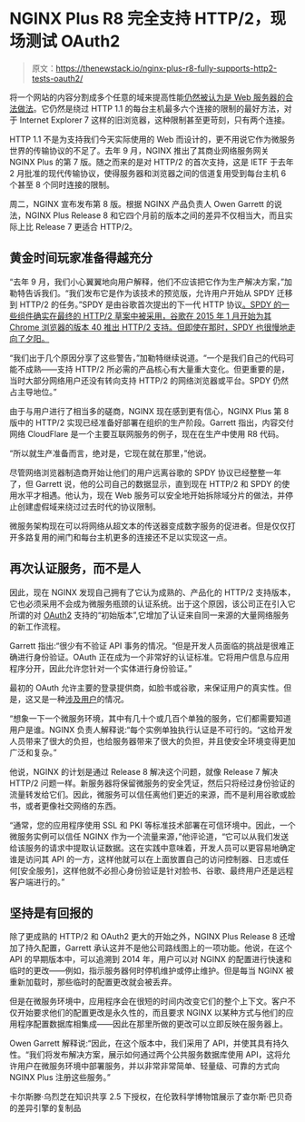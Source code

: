 # NGINX Plus R8 完全支持 HTTP/2，现场测试 OAuth2

> 原文：<https://thenewstack.io/nginx-plus-r8-fully-supports-http2-tests-oauth2/>

将一个网站的内容分割成多个任意的域来提高性能[仍然被认为是 Web 服务器的合法做法](http://chimera.labs.oreilly.com/books/1230000000545/ch11.html#HTTP11_MULTIPLE_CONNECTIONS)。它仍然是绕过 HTTP 1.1 的每台主机最多六个连接的限制的最好方法，对于 Internet Explorer 7 这样的旧浏览器，这种限制甚至更苛刻，只有两个连接。

HTTP 1.1 不是为支持我们今天实际使用的 Web 而设计的，更不用说它作为微服务世界的传输协议的不足了。去年 9 月，NGINX 推出了其商业网络服务网关 NGINX Plus 的第 7 版。随之而来的是对 HTTP/2 的首次支持，这是 IETF 于去年 2 月批准的现代传输协议，使得服务器和浏览器之间的信道复用受到每台主机 6 个甚至 8 个同时连接的限制。

周二，NGINX 宣布发布第 8 版。根据 NGINX 产品负责人 Owen Garrett 的说法，NGINX Plus Release 8 和它四个月前的版本之间的差异不仅相当大，而且实际上比 Release 7 更适合 HTTP/2。

## 黄金时间玩家准备得越充分

“去年 9 月，我们小心翼翼地向用户解释，他们不应该把它作为生产解决方案，”加勒特告诉我们。“我们发布它是作为该技术的预览版，允许用户开始从 SPDY 迁移到 HTTP/2 的任务。”SPDY 是由谷歌首次提出的下一代 HTTP 协议[。SPDY 的一些组件确实在最终的 HTTP/2 草案中被采用，](http://readwrite.com/2012/03/29/microsoft-sees-googles-hand-fo)[谷歌在 2015 年 1 月开始为其 Chrome 浏览器的版本 40 推出 HTTP/2 支持。但即使在那时，SPDY 也很慢地走向了夕阳。](https://googlechromereleases.blogspot.com/2015/01/stable-update.html)

“我们出于几个原因分享了这些警告，”加勒特继续说道。“一个是我们自己的代码可能不成熟——支持 HTTP/2 所必需的产品核心有大量重大变化。但更重要的是，当时大部分网络用户还没有转向支持 HTTP/2 的网络浏览器或平台。SPDY 仍然占主导地位。”

由于与用户进行了相当多的磋商，NGINX 现在感到更有信心，NGINX Plus 第 8 版中的 HTTP/2 实现已经准备好部署在组织的生产阶段。Garrett 指出，内容交付网络 CloudFlare 是一个主要互联网服务的例子，现在在生产中使用 R8 代码。

“所以就生产准备而言，绝对是，它现在就在那里，”他说。

尽管网络浏览器制造商开始让他们的用户远离谷歌的 SPDY 协议已经整整一年了，但 Garrett 说，他的公司自己的数据显示，直到现在 HTTP/2 和 SPDY 的使用水平才相遇。他认为，现在 Web 服务可以安全地开始拆除域分片的做法，并停止创建虚假域来绕过过去时代的协议限制。

微服务架构现在可以将网络从超文本的传送器变成数字服务的促进者。但是仅仅打开多路复用的闸门和每台主机更多的连接还不足以实现这一点。

## 再次认证服务，而不是人

因此，现在 NGINX 发现自己拥有了它认为成熟的、产品化的 HTTP/2 支持版本，它也必须采用不会成为微服务瓶颈的认证系统。出于这个原因，该公司正在引入它所谓的对 [OAuth2](http://oauth.net/2/) 支持的“初始版本”,它增加了认证来自同一来源的大量网络服务的新工作流程。

Garrett 指出:“很少有不验证 API 事务的情况。“但是开发人员面临的挑战是很难正确进行身份验证。OAuth 正在成为一个非常好的认证标准。它将用户信息与应用程序分开，因此允许您针对一个实体进行身份验证。”

最初的 OAuth 允许主要的登录提供商，如脸书或谷歌，来保证用户的真实性。但是，这又是一种[涉及用户](http://www.informit.com/guides/content.aspx?g=windowsserver&amp;seqNum=155)的情况。

“想象一下一个微服务环境，其中有几十个或几百个单独的服务，它们都需要知道用户是谁。NGINX 负责人解释说:“每个实例单独执行认证是不可行的。“这给开发人员带来了很大的负担，也给服务器带来了很大的负担，并且使安全环境变得更加广泛和复杂。”

他说，NGINX 的计划是通过 Release 8 解决这个问题，就像 Release 7 解决 HTTP/2 问题一样。新服务器将保留微服务的安全凭证，然后只将经过身份验证的流量转发给它们。因此，微服务可以信任离他们更近的来源，而不是利用谷歌或脸书，或者更像社交网络的东西。

“通常，您的应用程序使用 SSL 和 PKI 等标准技术部署在可信环境中。因此，一个微服务实例可以信任 NGINX 作为一个流量来源，”他评论道，“它可以从我们发送给该服务的请求中提取认证数据。这在实践中意味着，开发人员可以更容易地确定谁是访问其 API 的一方，这样他就可以在上面放置自己的访问控制器、日志或任何[安全服务]，这样他就不必担心身份验证是针对脸书、谷歌、最终用户还是远程客户端进行的。”

## 坚持是有回报的

除了更成熟的 HTTP/2 和 OAuth2 更大的开始之外，NGINX Plus Release 8 还增加了持久配置，Garrett 承认这并不是他公司路线图上的一项功能。他说，在这个 API 的早期版本中，可以追溯到 2014 年，用户可以对 NGINX 的配置进行快速和临时的更改——例如，指示服务器何时停机维护或停止维护。但是每当 NGINX 被重新加载时，那些临时的配置更改就会被丢弃。

但是在微服务环境中，应用程序会在很短的时间内改变它们的整个上下文。客户不仅开始要求他们的配置更改是永久性的，而且要求 NGINX 以某种方式与他们的应用程序配置数据库相集成——因此在那里所做的更改可以立即反映在服务器上。

Owen Garrett 解释说:“因此，在这个版本中，我们采用了 API，并使其具有持久性。“我们将发布解决方案，展示如何通过两个公共服务数据库使用 API，这将允许用户在微服务环境中部署服务，并以非常非常简单、轻量级、可靠的方式向 NGINX Plus 注册这些服务。”

卡尔斯滕·乌烈芝在知识共享 2.5 下授权，在伦敦科学博物馆展示了查尔斯·巴贝奇的差异引擎的复制品

<svg xmlns:xlink="http://www.w3.org/1999/xlink" viewBox="0 0 68 31" version="1.1"><title>Group</title> <desc>Created with Sketch.</desc></svg>